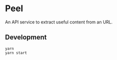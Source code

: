 # Peel

An API service to extract useful content from an URL.

## Development

```
yarn
yarn start
```
